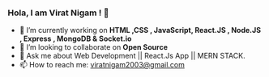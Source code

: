 ### Hola, I am Virat Nigam ! 👋

- 🔭 I’m currently working on **HTML ,CSS , JavaScript, React.JS , Node.JS , Express , MongoDB & Socket.io** 
- 👯 I’m looking to collaborate on **Open Source**
- 💬 Ask me about   Web Development || React.Js App || MERN STACK.
- 📫 How to reach me: viratnigam2003@gmail.com
